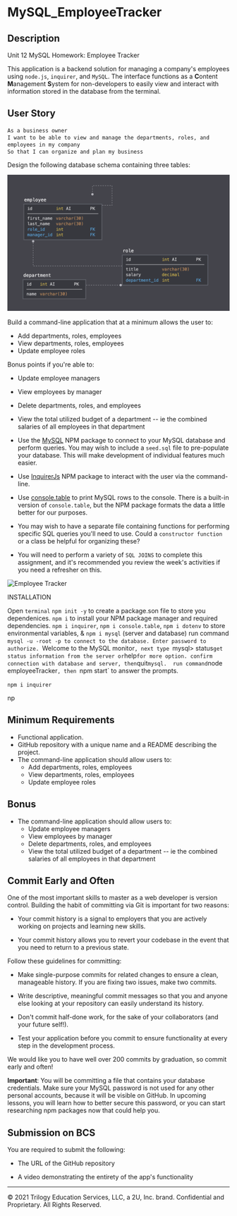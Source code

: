# MySQL_EmployeeTracker

## Description

Unit 12 MySQL Homework: Employee Tracker

This application is a backend solution for managing a company's employees using `node.js`, `inquirer`, and `MySQL`. The interface functions as a **C**ontent **M**anagement **S**ystem for non-developers to easily view and interact with information stored in the database from the terminal. 


## User Story

```
As a business owner
I want to be able to view and manage the departments, roles, and employees in my company
So that I can organize and plan my business
```

Design the following database schema containing three tables:

![Database Schema](Assets/schema.png)

  
Build a command-line application that at a minimum allows the user to:
  * Add departments, roles, employees
  * View departments, roles, employees
  * Update employee roles

Bonus points if you're able to:
  * Update employee managers
  * View employees by manager
  * Delete departments, roles, and employees
  * View the total utilized budget of a department -- ie the combined salaries of all employees in that department



* Use the [MySQL](https://www.npmjs.com/package/mysql) NPM package to connect to your MySQL database and perform queries. You may wish to include a `seed.sql` file to pre-populate your database. This will make development of individual features much easier.

* Use [InquirerJs](https://www.npmjs.com/package/inquirer/v/0.2.3) NPM package to interact with the user via the command-line.

* Use [console.table](https://www.npmjs.com/package/console.table) to print MySQL rows to the console. There is a built-in version of `console.table`, but the NPM package formats the data a little better for our purposes.

* You may wish to have a separate file containing functions for performing specific SQL queries you'll need to use. Could a `constructor function` or a class be helpful for organizing these?

* You will need to perform a variety of `SQL JOINS` to complete this assignment, and it's recommended you review the week's activities if you need a refresher on this.

![Employee Tracker]()

INSTALLATION 

Open `terminal`
`npm init -y` to create a package.son file to store you dependenices.
`npm i` to install your NPM package manager and required dependencies.
`npm i inquirer`, `npm i console.table`, `npm i dotenv` to store environmental variables, 
& `npm i mysql` (server and database)
run command `mysql -u -root -p to connect to the database. Enter password to authorize.
`Welcome to the MySQL monitor`, next type `mysql> status` get status information from the server or `help` for more option.
confirm connection with database and server, then `quit` mysql. 
run command `node employeeTracker`, then `npm start` to answer the prompts.








`npm i inquirer` 

np



## Minimum Requirements

* Functional application.
* GitHub repository with a unique name and a README describing the project.
* The command-line application should allow users to:
  * Add departments, roles, employees
  * View departments, roles, employees
  * Update employee roles

## Bonus

* The command-line application should allow users to:
  * Update employee managers
  * View employees by manager
  * Delete departments, roles, and employees
  * View the total utilized budget of a department -- ie the combined salaries of all employees in that department

## Commit Early and Often

One of the most important skills to master as a web developer is version control. Building the habit of committing via Git is important for two reasons:

* Your commit history is a signal to employers that you are actively working on projects and learning new skills.

* Your commit history allows you to revert your codebase in the event that you need to return to a previous state.

Follow these guidelines for committing:

* Make single-purpose commits for related changes to ensure a clean, manageable history. If you are fixing two issues, make two commits.

* Write descriptive, meaningful commit messages so that you and anyone else looking at your repository can easily understand its history.

* Don't commit half-done work, for the sake of your collaborators (and your future self!).

* Test your application before you commit to ensure functionality at every step in the development process.

We would like you to have well over 200 commits by graduation, so commit early and often!

**Important**: You will be committing a file that contains your database credentials. Make sure your MySQL password is not used for any other personal accounts, because it will be visible on GitHub. In upcoming lessons, you will learn how to better secure this password, or you can start researching npm packages now that could help you.


## Submission on BCS

You are required to submit the following:

* The URL of the GitHub repository

* A video demonstrating the entirety of the app's functionality 

- - -
© 2021 Trilogy Education Services, LLC, a 2U, Inc. brand. Confidential and Proprietary. All Rights Reserved.

